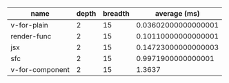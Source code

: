 | name            | depth | breadth | average (ms)        |
| --------------- | ----- | ------- | ------------------- |
| v-for-plain     | 2     | 15      | 0.03602000000000001 |
| render-func     | 2     | 15      | 0.10110000000000001 |
| jsx             | 2     | 15      | 0.14723000000000003 |
| sfc             | 2     | 15      | 0.9971900000000001  |
| v-for-component | 2     | 15      | 1.3637              |